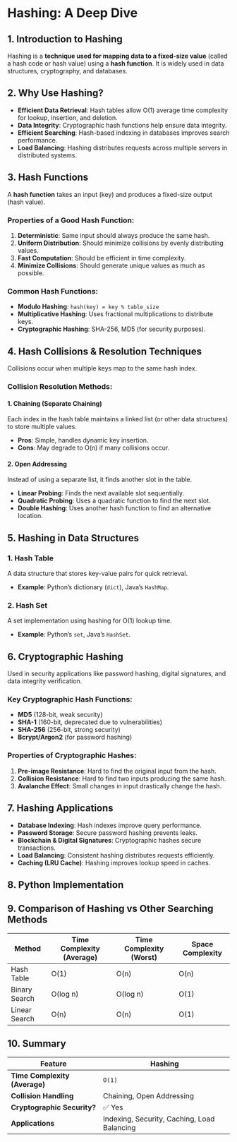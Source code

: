 # Hashing: A Deep Dive

## 1. Introduction to Hashing
Hashing is a **technique used for mapping data to a fixed-size value** (called a hash code or hash value) using a **hash function**. It is widely used in data structures, cryptography, and databases.

## 2. Why Use Hashing?
- **Efficient Data Retrieval**: Hash tables allow O(1) average time complexity for lookup, insertion, and deletion.
- **Data Integrity**: Cryptographic hash functions help ensure data integrity.
- **Efficient Searching**: Hash-based indexing in databases improves search performance.
- **Load Balancing**: Hashing distributes requests across multiple servers in distributed systems.

## 3. Hash Functions
A **hash function** takes an input (key) and produces a fixed-size output (hash value).

### Properties of a Good Hash Function:
1. **Deterministic**: Same input should always produce the same hash.
2. **Uniform Distribution**: Should minimize collisions by evenly distributing values.
3. **Fast Computation**: Should be efficient in time complexity.
4. **Minimize Collisions**: Should generate unique values as much as possible.

### Common Hash Functions:
- **Modulo Hashing**: `hash(key) = key % table_size`
- **Multiplicative Hashing**: Uses fractional multiplications to distribute keys.
- **Cryptographic Hashing**: SHA-256, MD5 (for security purposes).

## 4. Hash Collisions & Resolution Techniques
Collisions occur when multiple keys map to the same hash index.

### Collision Resolution Methods:
#### 1. **Chaining (Separate Chaining)**
Each index in the hash table maintains a linked list (or other data structures) to store multiple values.
- **Pros**: Simple, handles dynamic key insertion.
- **Cons**: May degrade to O(n) if many collisions occur.

#### 2. **Open Addressing**
Instead of using a separate list, it finds another slot in the table.
- **Linear Probing**: Finds the next available slot sequentially.
- **Quadratic Probing**: Uses a quadratic function to find the next slot.
- **Double Hashing**: Uses another hash function to find an alternative location.

## 5. Hashing in Data Structures
### 1. **Hash Table**
A data structure that stores key-value pairs for quick retrieval.
- **Example**: Python’s dictionary (`dict`), Java’s `HashMap`.

### 2. **Hash Set**
A set implementation using hashing for O(1) lookup time.
- **Example**: Python’s `set`, Java’s `HashSet`.

## 6. Cryptographic Hashing
Used in security applications like password hashing, digital signatures, and data integrity verification.

### Key Cryptographic Hash Functions:
- **MD5** (128-bit, weak security)
- **SHA-1** (160-bit, deprecated due to vulnerabilities)
- **SHA-256** (256-bit, strong security)
- **Bcrypt/Argon2** (for password hashing)

### Properties of Cryptographic Hashes:
1. **Pre-image Resistance**: Hard to find the original input from the hash.
2. **Collision Resistance**: Hard to find two inputs producing the same hash.
3. **Avalanche Effect**: Small changes in input drastically change the hash.

## 7. Hashing Applications
- **Database Indexing**: Hash indexes improve query performance.
- **Password Storage**: Secure password hashing prevents leaks.
- **Blockchain & Digital Signatures**: Cryptographic hashes secure transactions.
- **Load Balancing**: Consistent hashing distributes requests efficiently.
- **Caching (LRU Cache)**: Hashing improves lookup speed in caches.

## 8. Python Implementation


## 9. Comparison of Hashing vs Other Searching Methods
| Method          | Time Complexity (Average) | Time Complexity (Worst) | Space Complexity |
|----------------|--------------------------|-------------------------|------------------|
| Hash Table    | O(1)                       | O(n)                    | O(n)             |
| Binary Search | O(log n)                   | O(log n)                 | O(1)             |
| Linear Search | O(n)                        | O(n)                    | O(1)             |

## 10. Summary
| Feature          | Hashing |
|-----------------|-----------|
| **Time Complexity (Average)** | `O(1)` |
| **Collision Handling** | Chaining, Open Addressing |
| **Cryptographic Security?** | ✅ Yes |
| **Applications** | Indexing, Security, Caching, Load Balancing |

